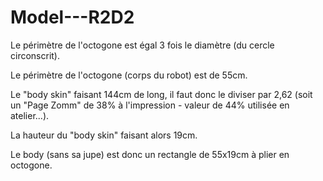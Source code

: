 # Model---R2D2

Le périmètre de l'octogone est égal 3 fois le diamètre (du cercle circonscrit).

Le périmètre de l'octogone (corps du robot) est de 55cm.


Le "body skin" faisant 144cm de long, il faut donc le diviser par 2,62 (soit un "Page Zomm" de 38% à l'impression - valeur de 44% utilisée en atelier...).

La hauteur du "body skin" faisant alors 19cm.

Le body (sans sa jupe) est donc un rectangle de 55x19cm à plier en octogone.


